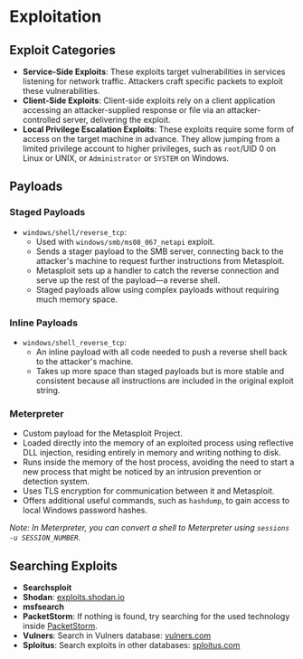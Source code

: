 # Exploitation

## Exploit Categories

- **Service-Side Exploits**: These exploits target vulnerabilities in services listening for network traffic. Attackers craft specific packets to exploit these vulnerabilities.
- **Client-Side Exploits**: Client-side exploits rely on a client application accessing an attacker-supplied response or file via an attacker-controlled server, delivering the exploit.
- **Local Privilege Escalation Exploits**: These exploits require some form of access on the target machine in advance. They allow jumping from a limited privilege account to higher privileges, such as `root`/UID 0 on Linux or UNIX, or `Administrator` or `SYSTEM` on Windows.

## Payloads

### Staged Payloads

- `windows/shell/reverse_tcp`:
  - Used with `windows/smb/ms08_067_netapi` exploit.
  - Sends a stager payload to the SMB server, connecting back to the attacker's machine to request further instructions from Metasploit.
  - Metasploit sets up a handler to catch the reverse connection and serve up the rest of the payload—a reverse shell.
  - Staged payloads allow using complex payloads without requiring much memory space.

### Inline Payloads

- `windows/shell_reverse_tcp`:
  - An inline payload with all code needed to push a reverse shell back to the attacker's machine.
  - Takes up more space than staged payloads but is more stable and consistent because all instructions are included in the original exploit string.

### Meterpreter

- Custom payload for the Metasploit Project.
- Loaded directly into the memory of an exploited process using reflective DLL injection, residing entirely in memory and writing nothing to disk.
- Runs inside the memory of the host process, avoiding the need to start a new process that might be noticed by an intrusion prevention or detection system.
- Uses TLS encryption for communication between it and Metasploit.
- Offers additional useful commands, such as `hashdump`, to gain access to local Windows password hashes.

*Note: In Meterpreter, you can convert a shell to Meterpreter using `sessions -u SESSION_NUMBER`.*

## Searching Exploits

- **Searchsploit**
- **Shodan**: [exploits.shodan.io](https://exploits.shodan.io/welcome)
- **msfsearch**
- **PacketStorm**: If nothing is found, try searching for the used technology inside [PacketStorm](https://packetstormsecurity.com/).
- **Vulners**: Search in Vulners database: [vulners.com](https://vulners.com/)
- **Sploitus**: Search exploits in other databases: [sploitus.com](https://sploitus.com/)
